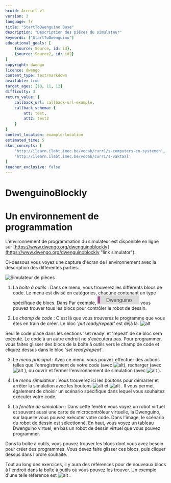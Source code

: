 ```yaml
---
hruid: Acceuil-v1
version: 3
language: fr
title: "StartToDwenguino Base"
description: "Description des pièces du simulateur"
keywords: ["StartToDwenguino"]
educational_goals: [
    {source: Source, id: id}, 
    {source: Source2, id: id2}
]
copyright: dwengo
licence: dwengo
content_type: text/markdown
available: true
target_ages: [10, 11, 12]
difficulty: 3
return_value: {
    callback_url: callback-url-example,
    callback_schema: {
        att: test,
        att2: test2
    }
}
content_location: example-location
estimated_time: 5
skos_concepts: [
    'http://ilearn.ilabt.imec.be/vocab/curr1/s-computers-en-systemen', 
    'http://ilearn.ilabt.imec.be/vocab/curr1/s-vaktaal'
]
teacher_exclusive: false
---
```

# DwenguinoBlockly
# Un environnement de programmation

L'environnement de programmation du simulateur est disponible en ligne sur [https://www.dwengo.org/dwenguinoblockly](https://www.dwengo.org/dwenguinoblockly "link simulator").

Ci-dessous vous voyez une capture d'écran de l'environnement avec la description des différentes parties.

![](embed/Image1.png "Simulateur de pièces")


1. La *boîte à outils* : Dans ce menu, vous trouverez les différents blocs de code. Le menu est divisé en catégories, chacune contenant un type spécifique de blocs. Dans
Par exemple, ![alt](embed/Afb2.png "Image Dwenguino") vous pouvez trouver tous les blocs pour contrôler le robot de dessin.

2. Le *champ de code* : C'est là que vous trouverez le programme que vous êtes en train de créer. Le bloc *'put ready/repeat'* est déjà là.
![alt](embed/Image3.png "Répétition prête pour l'ensemble d'images")

Seul le code placé dans les sections 'set ready' et 'repeat' de ce bloc sera exécuté. Le code à un autre endroit ne s'exécutera pas. Pour programmer, vous faites glisser des blocs de la boîte à outils vers le champ de code et cliquez dessus dans le bloc *'set ready/repeat'*.

3. Le *menu principal* : Avec ce menu, vous pouvez effectuer des actions telles que l'enregistrement de votre code (avec
![alt](embed/Image4.png "Téléchargement d'images")), recharger (avec
![alt](embed/Image5.png "Téléchargement d'images")
), ou ouvrir et fermer l'environnement de simulation (avec
![alt](embed/Image6.png "Environnement de simulation d'images")
).

4. Le *menu simulateur* : Vous trouverez ici les boutons pour démarrer et arrêter la simulation avec les boutons
![alt](embed/Image7.png "Lecture d'images")
 et
![alt](embed/Image8.png "Image Stop")
. Il vous permet également de choisir un scénario spécifique dans lequel vous souhaitez exécuter votre code.

5. La *fenêtre de simulation* : Dans cette fenêtre vous voyez un robot virtuel et souvent aussi une carte de microcontrôleur virtuelle, la Dwenguino, sur laquelle vous pouvez exécuter votre code. Dans l'image, le scénario du robot de dessin est sélectionné. En haut, vous voyez un tableau Dwenguino virtuel, en bas un robot de dessin virtuel que vous pouvez programmer.


Dans la boîte à outils, vous pouvez trouver les blocs dont vous avez besoin pour créer des programmes. Vous devez faire glisser ces blocs, puis cliquer dessus dans l'ordre souhaité.

Tout au long des exercices, il y aura des références pour de nouveaux blocs à l'endroit dans la boîte à outils où vous pouvez les trouver. Un exemple d'une telle référence est ![alt](embed/Image2.png "Image Dwenguino") .